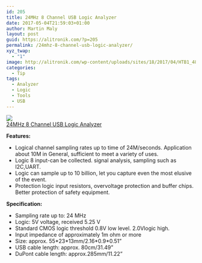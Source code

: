 ```yaml
---
id: 205
title: 24MHz 8 Channel USB Logic Analyzer
date: 2017-05-04T21:59:03+01:00
author: Martin Maly
layout: post
guid: https://alitronik.com/?p=205
permalink: /24mhz-8-channel-usb-logic-analyzer/
xyz_twap:
  - "1"
image: http://alitronik.com/wp-content/uploads/sites/18/2017/04/HTB1_48nJVXXXXXGXXXXq6xXFXXXj.jpg
categories:
  - Tip
tags:
  - Analyzer
  - Logic
  - Tools
  - USB
---
```

<a href="http://s.click.aliexpress.com/e/37EmMvB" target="_parent"><img src="//ae01.alicdn.com/kf/HTB1WXJOQFXXXXa0XFXXq6xXFXXX6/2015-new-font-b-USB-b-font-Cable-24MHz-8-Channel-font-b-USB-b-font.jpg_220x220.jpg" /><span style="display: block;">24MHz 8 Channel USB Logic Analyzer</span></a>

**Features:**

  * Logical channel sampling rates up to time of 24M/seconds. Application about 10M in General, sufficient to meet a variety of uses.
  * Logic 8 input-can be collected. signal analysis, sampling such as I2C,UART.
  * Logic can sample up to 10 billion, let you capture even the most elusive of the event.
  * Protection logic input resistors, overvoltage protection and buffer chips. Better protection of safety equipment.

**Specification:**

  * Sampling rate up to: 24 MHz
  * Logic: 5V voltage, received 5.25 V
  * Standard CMOS logic threshold 0.8V low level. 2.0Vlogic high.
  * Input impedance of approximately 1m ohm or more
  * Size: approx. 55\*23\*13mm/2.16\*0.9\*0.51&#8221;
  * USB cable length: approx. 80cm/31.49&#8221;
  * DuPont cable length: approx.285mm/11.22&#8221;